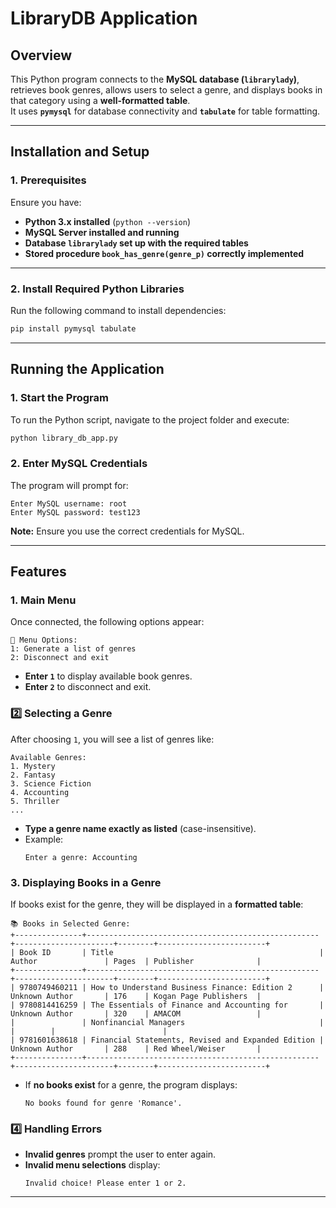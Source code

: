 # LibraryDB Application

## Overview
This Python program connects to the **MySQL database (`librarylady`)**, retrieves book genres, allows users to select a genre, and displays books in that category using a **well-formatted table**.  
It uses **`pymysql`** for database connectivity and **`tabulate`** for table formatting.

---

## Installation and Setup

### **1. Prerequisites**
Ensure you have:
- **Python 3.x installed** (`python --version`)
- **MySQL Server installed and running**
- **Database `librarylady` set up with the required tables**
- **Stored procedure `book_has_genre(genre_p)` correctly implemented**

---

### **2. Install Required Python Libraries**
Run the following command to install dependencies:
```bash
pip install pymysql tabulate
```

---

## Running the Application

### **1. Start the Program**
To run the Python script, navigate to the project folder and execute:
```bash
python library_db_app.py
```

### **2. Enter MySQL Credentials**
The program will prompt for:
```
Enter MySQL username: root
Enter MySQL password: test123
```
**Note:** Ensure you use the correct credentials for MySQL.

---

## Features

### **1. Main Menu**
Once connected, the following options appear:
```
📌 Menu Options:
1: Generate a list of genres
2: Disconnect and exit
```
- **Enter `1`** to display available book genres.
- **Enter `2`** to disconnect and exit.

### **2️⃣ Selecting a Genre**
After choosing `1`, you will see a list of genres like:
```
Available Genres:
1. Mystery
2. Fantasy
3. Science Fiction
4. Accounting
5. Thriller
...
```
- **Type a genre name exactly as listed** (case-insensitive).
- Example:
  ```
  Enter a genre: Accounting
  ```

### **3. Displaying Books in a Genre**
If books exist for the genre, they will be displayed in a **formatted table**:
```
📚 Books in Selected Genre:
+---------------+----------------------------------------------------+----------------------+--------+------------------------+
| Book ID       | Title                                              | Author               | Pages  | Publisher              |
+---------------+----------------------------------------------------+----------------------+--------+------------------------+
| 9780749460211 | How to Understand Business Finance: Edition 2      | Unknown Author       | 176    | Kogan Page Publishers  |
| 9780814416259 | The Essentials of Finance and Accounting for       | Unknown Author       | 320    | AMACOM                 |
|               | Nonfinancial Managers                              |                      |        |                        |
| 9781601638618 | Financial Statements, Revised and Expanded Edition | Unknown Author       | 288    | Red Wheel/Weiser       |
+---------------+----------------------------------------------------+----------------------+--------+------------------------+
```
- If **no books exist** for a genre, the program displays:
  ```
  No books found for genre 'Romance'.
  ```

### **4️⃣ Handling Errors**
- **Invalid genres** prompt the user to enter again.
- **Invalid menu selections** display:
  ```
  Invalid choice! Please enter 1 or 2.
  ```
---